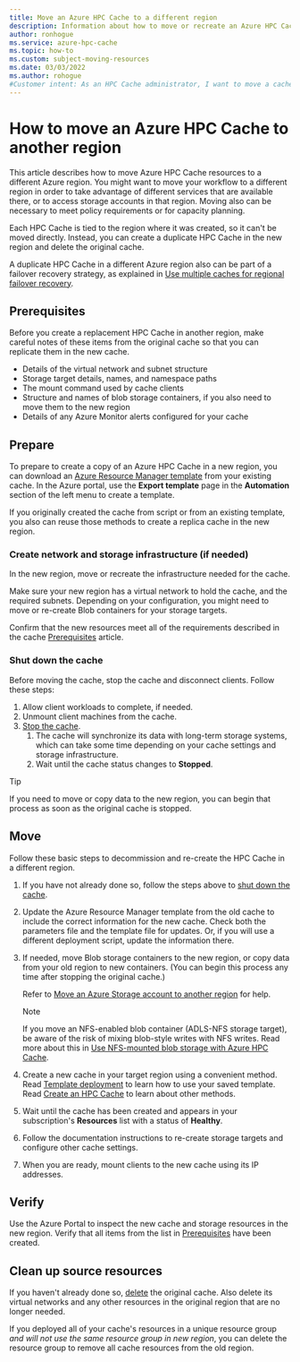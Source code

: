 ```yaml
---
title: Move an Azure HPC Cache to a different region
description: Information about how to move or recreate an Azure HPC Cache in another region
author: ronhogue
ms.service: azure-hpc-cache
ms.topic: how-to
ms.custom: subject-moving-resources
ms.date: 03/03/2022
ms.author: rohogue
#Customer intent: As an HPC Cache administrator, I want to move a cache to another region so that it can be used with different services or provide failover for another cache instance.
---
```


# How to move an Azure HPC Cache to another region

This article describes how to move Azure HPC Cache resources to a different Azure region. You might want to move your workflow to a different region in order to take advantage of different services that are available there, or to access storage accounts in that region. Moving also can be necessary to meet policy requirements or for capacity planning.

Each HPC Cache is tied to the region where it was created, so it can't be moved directly. Instead, you can create a duplicate HPC Cache in the new region and delete the original cache.

A duplicate HPC Cache in a different Azure region also can be part of a failover recovery strategy, as explained in [Use multiple caches for regional failover recovery](hpc-region-recovery.md).

## Prerequisites

Before you create a replacement HPC Cache in another region, make careful notes of these items from the original cache so that you can replicate them in the new cache.

* Details of the virtual network and subnet structure
* Storage target details, names, and namespace paths
* The mount command used by cache clients
* Structure and names of blob storage containers, if you also need to move them to the new region
* Details of any Azure Monitor alerts configured for your cache

## Prepare

To prepare to create a copy of an Azure HPC Cache in a new region, you can download an [Azure Resource Manager template](../azure-resource-manager/templates/overview.md) from your existing cache. In the Azure portal, use the **Export template** page in the **Automation** section of the left menu to create a template.

If you originally created the cache from script or from an existing template, you also can reuse those methods to create a replica cache in the new region.

### Create network and storage infrastructure (if needed)

In the new region, move or recreate the infrastructure needed for the cache.

Make sure your new region has a virtual network to hold the cache, and the required subnets. Depending on your configuration, you might need to move or re-create Blob containers for your storage targets.

Confirm that the new resources meet all of the requirements described in the cache [Prerequisites](hpc-cache-prerequisites.md) article.

### Shut down the cache

Before moving the cache, stop the cache and disconnect clients. Follow these steps:

1. Allow client workloads to complete, if needed.
1. Unmount client machines from the cache.
1. [Stop the cache](hpc-cache-manage.md#stop-the-cache).
    1. The cache will synchronize its data with long-term storage systems, which can take some time depending on your cache settings and storage infrastructure.
    1. Wait until the cache status changes to **Stopped**.

> [!TIP]
> If you need to move or copy data to the new region, you can begin that process as soon as the original cache is stopped.

## Move

Follow these basic steps to decommission and re-create the HPC Cache in a different region.

1. If you have not already done so, follow the steps above to [shut down the cache](#shut-down-the-cache).
1. Update the Azure Resource Manager template from the old cache to include the correct information for the new cache. Check both the parameters file and the template file for updates. Or, if you will use a different deployment script, update the information there.
1. If needed, move Blob storage containers to the new region, or copy data from your old region to new containers. (You can begin this process any time after stopping the original cache.)

   Refer to [Move an Azure Storage account to another region](../storage/common/storage-account-move.md) for help.

   > [!NOTE]
   >
   > If you move an NFS-enabled blob container (ADLS-NFS storage target), be aware of the risk of mixing blob-style writes with NFS writes. Read more about this in [Use NFS-mounted blob storage with Azure HPC Cache](nfs-blob-considerations.md#pre-load-data-with-nfs-protocol).

1. Create a new cache in your target region using a convenient method. Read [Template deployment](../azure-resource-manager/templates/overview.md#template-deployment-process) to learn how to use your saved template. Read [Create an HPC Cache](hpc-cache-create.md) to learn about other methods.
1. Wait until the cache has been created and appears in your subscription's **Resources** list with a status of **Healthy**.
1. Follow the documentation instructions to re-create storage targets and configure other cache settings.
1. When you are ready, mount clients to the new cache using its IP addresses.

## Verify

Use the Azure Portal to inspect the new cache and storage resources in the new region. Verify that all items from the list in [Prerequisites](#prerequisites) have been created.

## Clean up source resources

If you haven't already done so, [delete](hpc-cache-manage.md?#delete-the-cache) the original cache. Also delete its virtual networks and any other resources in the original region that are no longer needed.

If you deployed all of your cache's resources in a unique resource group *and will not use the same resource group in new region*, you can delete the resource group to remove all cache resources from the old region.
